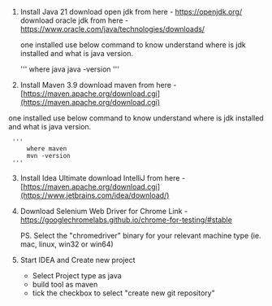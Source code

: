 1. Install Java 21
     download open jdk from here - https://openjdk.org/
     download oracle jdk from here - https://www.oracle.com/java/technologies/downloads/

     one installed use below command to know understand where is jdk installed and what is java version.

     '''
         where java
         java -version
     '''
     
2. Install Maven 3.9
   download maven from here - [https://maven.apache.org/download.cgi](https://maven.apache.org/download.cgi)

  one installed use below command to know understand where is jdk installed and what is java version.

     '''
         where maven
         mvn -version
     '''

3. Install Idea Ultimate
   download IntelliJ from here - [https://maven.apache.org/download.cgi](https://www.jetbrains.com/idea/download/)


4. Download Selenium Web Driver for Chrome
   Link - https://googlechromelabs.github.io/chrome-for-testing/#stable

   PS. Select the "chromedriver" binary for your relevant machine type (ie. mac, linux, win32 or win64)

5. Start IDEA and Create new project
   - Select Project type as java
   - build tool as maven
   - tick the checkbox to select "create new git repository"
  
  

